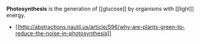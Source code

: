 **Photosynthesis** is the generation of [[glucose]] by organisms with [[light]] energy.

* [[http://abstractions.nautil.us/article/596/why-are-plants-green-to-reduce-the-noise-in-photosynthesis]]